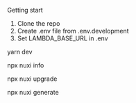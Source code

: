 Getting start

1. Clone the repo
2. Create .env file from .env.development
3. Set LAMBDA_BASE_URL in .env


yarn dev

npx nuxi info

npx nuxi upgrade

npx nuxi generate
